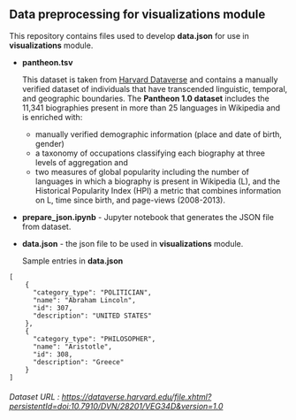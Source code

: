 ## Data preprocessing for visualizations module

This repository contains files used to develop **data.json** for use in **visualizations** module.

+ **pantheon.tsv**

  This dataset is taken from [Harvard Dataverse](https://dataverse.harvard.edu/dataset.xhtml?persistentId=doi:10.7910/DVN/28201) and contains a manually verified dataset of individuals that have transcended linguistic, temporal, and geographic boundaries. The **Pantheon 1.0 dataset** includes the 11,341 biographies present in more than 25 languages in Wikipedia and is enriched with:

  + manually verified demographic information (place and date of birth, gender)
  + a taxonomy of occupations classifying each biography at three levels of aggregation and
  + two measures of global popularity including the number of languages in which a biography is present in Wikipedia (L), and the Historical Popularity Index (HPI) a metric that combines information on L, time since birth, and page-views (2008-2013).


+ **prepare_json.ipynb** - Jupyter notebook that generates the JSON file from dataset.

+ **data.json** - the json file to be used in **visualizations** module.

  Sample entries in **data.json**

```
[
    {
      "category_type": "POLITICIAN",
      "name": "Abraham Lincoln",
      "id": 307,
      "description": "UNITED STATES"
    },
    {
      "category_type": "PHILOSOPHER",
      "name": "Aristotle",
      "id": 308,
      "description": "Greece"
    }
]
```

###### Dataset URL : https://dataverse.harvard.edu/file.xhtml?persistentId=doi:10.7910/DVN/28201/VEG34D&version=1.0

